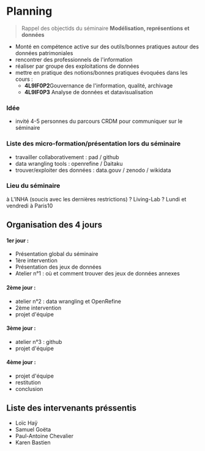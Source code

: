# Planning

> Rappel des objectids du séminaire **Modélisation, représentions et données**

* Monté en compétence active sur des outils/bonnes pratiques autour des données patrimoniales
* rencontrer des professionnels de l'information
* réaliser par groupe des exploitations de données
* mettre en pratique des notions/bonnes pratiques évoquées dans les cours :
    * **4L9IF0P2**Gouvernance de l'information, qualité, archivage
    * **4L9IF0P3** Analyse de données et datavisualisation

### Idée
*  invité 4-5 personnes du parcours CRDM pour communiquer sur le séminaire

### Liste des micro-formation/présentation lors du séminaire

* travailler collaborativement : pad / github
* data wrangling tools : openrefine / Daitaku
* trouver/exploiter des données : data.gouv / zenodo / wikidata

### Lieu du séminaire 

à L'INHA (soucis avec les dernières restrictions) ?
Living-Lab ?
Lundi et vendredi à Paris10

## Organisation des 4 jours


#### 1er jour :
* Présentation global du séminaire 
* 1ère intervention 
* Présentation des jeux de données
* Atelier n°1 : où et comment trouver des jeux de données annexes

#### 2ème jour :
* atelier n°2 : data wrangling et OpenRefine
* 2ème intervention 
* projet d'équipe
#### 3ème jour :
* atelier n°3 : github
* projet d'équipe 
#### 4ème jour :
* projet d'équipe
* restitution
* conclusion

## Liste des intervenants préssentis 

* Loïc Haÿ
* Samuel Goëta
* Paul-Antoine Chevalier
* Karen Bastien
